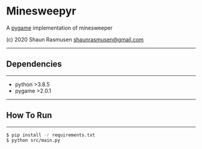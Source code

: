 # Minesweepyr

A [pygame](https://pygame.org) implementation of minesweeper

(c) 2020 Shaun Rasmusen <shaunrasmusen@gmail.com>

---

## Dependencies

---

- python >3.8.5
- pygame >2.0.1

---

## How To Run

---

```bash
$ pip install -r requirements.txt
$ python src/main.py
```
